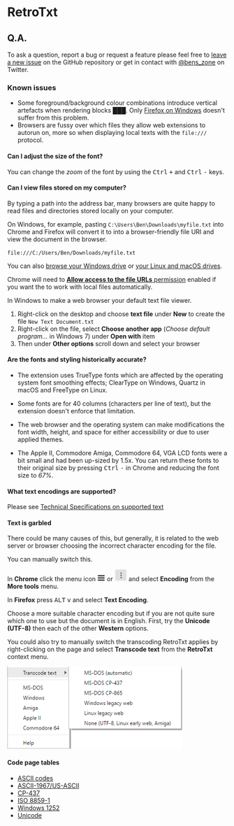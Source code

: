 # RetroTxt
## Q.A.

To ask a question, report a bug or request a feature please feel free to [leave a new issue](https://github.com/bengarrett/RetroTxt/issues) on the GitHub repository or get in contact with [@bens_zone](https://twitter.com/bens_zone) on Twitter.

### Known issues

* Some foreground/background colour combinations introduce vertical artefacts when rendering blocks ███. Only [Firefox on Windows](https://www.mozilla.org/en-US/firefox/desktop/) doesn't suffer from this problem.
* Browsers are fussy over which files they allow web extensions to autorun on, more so when displaying local texts with the `file:///` protocol.

#### Can I adjust the size of the font?

You can change the _zoom_ of the font by using the <kbd>Ctrl</kbd> <kbd>+</kbd> and <kbd>Ctrl</kbd> <kbd>-</kbd> keys.

#### Can I view files stored on my computer?

By typing a path into the address bar, many browsers are quite happy to read files and directories stored locally on your computer.

On Windows, for example, pasting `C:\Users\Ben\Downloads\myfile.txt` into Chrome and Firefox will convert it to into a browser-friendly file URI and view the document in the browser.
```
file:///C:/Users/Ben/Downloads/myfile.txt
```

You can also [browse your Windows drive](file:///C:/) or [your Linux and macOS drives](file:///).

Chrome will need to [__Allow access to the file URLs__ permission](chrome://extensions/) enabled if you want the to work with local files automatically.

In Windows to make a web browser your default text file viewer.
1. Right-click on the desktop and choose __text file__ under __New__ to create the file `New Text Document.txt`
2. Right-click on the file, select __Choose another app__ (_Choose default program..._ in Windows 7) under __Open with__ item
3. Then under __Other options__ scroll down and select your browser

#### Are the fonts and styling historically accurate?

* The extension uses TrueType fonts which are affected by the operating system font smoothing effects; ClearType on Windows, Quartz in macOS and FreeType on Linux.

* Some fonts are for 40 columns (characters per line of text), but the extension doesn't enforce that limitation.

* The web browser and the operating system can make modifications the font width, height, and space for either accessibility or due to user applied themes.

* The Apple II, Commodore Amiga, Commodore 64, VGA LCD fonts were a bit small and had been up-sized by 1.5x. You can return these fonts to their original size by pressing <kbd>Ctrl</kbd> <kbd>-</kbd> in Chrome and reducing the font size to _67%_.

#### What text encodings are supported?
Please see [Technical Specifications on supported text](technical.md)

#### Text is garbled
There could be many causes of this, but generally, it is related to the web server or browser choosing the incorrect character encoding for the file.

You can manually switch this.

In __Chrome__ click the menu icon ![Old menu icon](assets/browser_menu.png) or ![Newer menu icon](assets/browser_menu_new.png) and select __Encoding__ from the __More tools__ menu.

In __Firefox__ press <kbd>ALT</kbd> <kbd>v</kbd> and select __Text Encoding__.

Choose a more suitable character encoding but if you are not quite sure which one to use but the document is in English. First, try the __Unicode (UTF-8)__ then each of the other __Western__ options.

You could also try to manually switch the transcoding RetroTxt applies by right-clicking on the page and select __Transcode text__ from the __RetroTxt__ context menu.

![Context menu transcode text](assets/context_menu_transcode_text.png)

#### Code page tables
- [ASCII codes](http://www.ascii-codes.com/)
- [ASCII-1967/US-ASCII](http://0x6a.org/ASCII)
- [CP-437](https://msdn.microsoft.com/en-us/goglobal/cc305156)
- [ISO 8859-1](https://msdn.microsoft.com/en-us/goglobal/cc305167)
- [Windows 1252](https://msdn.microsoft.com/en-us/goglobal/cc305145)
- [Unicode](http://unicode-table.com/)
